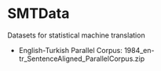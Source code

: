 SMTData
=======

Datasets for statistical machine translation

- English-Turkish Parallel Corpus: 1984_en-tr_SentenceAligned_ParallelCorpus.zip
